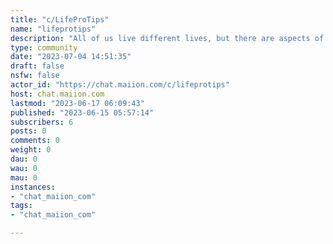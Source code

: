 ```yaml
---
title: "c/LifeProTips" 
name: "lifeprotips"
description: "All of us live different lives, but there are aspects of life some of us have endured countless times. What are your life pro tips?********************************************Please Observe Instance Rules:**1. Do not violate any laws, third-party rights, and/or proprietary rights.2. Do not harass others, be abusive, threatening, and/or harmful.3. Do not be needlessly defamatory and/or intentionally misleading.4. Do not upload without marking obscene and/or sensitive content as such.5. Do not promote racism, bigotry, hatred, harm, and violence of any kind."
type: community
date: "2023-07-04 14:51:35"
draft: false
nsfw: false
actor_id: "https://chat.maiion.com/c/lifeprotips"
host: chat.maiion.com
lastmod: "2023-06-17 06:09:43"
published: "2023-06-15 05:57:14"
subscribers: 6
posts: 0
comments: 0
weight: 0
dau: 0
wau: 0
mau: 0
instances:
- "chat_maiion_com"
tags: 
- "chat_maiion_com"

---
```

